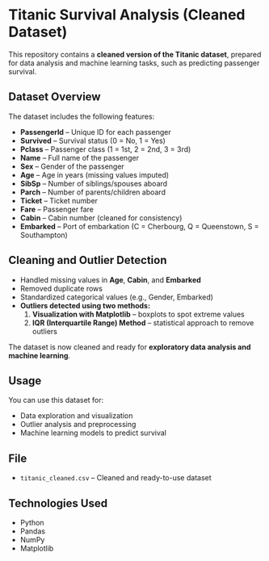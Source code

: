 # Titanic Survival Analysis (Cleaned Dataset)

This repository contains a **cleaned version of the Titanic dataset**, prepared for data analysis and machine learning tasks, such as predicting passenger survival.

## Dataset Overview

The dataset includes the following features:

- **PassengerId** – Unique ID for each passenger  
- **Survived** – Survival status (0 = No, 1 = Yes)  
- **Pclass** – Passenger class (1 = 1st, 2 = 2nd, 3 = 3rd)  
- **Name** – Full name of the passenger  
- **Sex** – Gender of the passenger  
- **Age** – Age in years (missing values imputed)  
- **SibSp** – Number of siblings/spouses aboard  
- **Parch** – Number of parents/children aboard  
- **Ticket** – Ticket number  
- **Fare** – Passenger fare  
- **Cabin** – Cabin number (cleaned for consistency)  
- **Embarked** – Port of embarkation (C = Cherbourg, Q = Queenstown, S = Southampton)  

## Cleaning and Outlier Detection

- Handled missing values in **Age**, **Cabin**, and **Embarked**  
- Removed duplicate rows  
- Standardized categorical values (e.g., Gender, Embarked)  
- **Outliers detected using two methods:**  
  1. **Visualization with Matplotlib** – boxplots to spot extreme values  
  2. **IQR (Interquartile Range) Method** – statistical approach to remove outliers  

The dataset is now cleaned and ready for **exploratory data analysis and machine learning**.

## Usage

You can use this dataset for:

- Data exploration and visualization  
- Outlier analysis and preprocessing  
- Machine learning models to predict survival  

## File

- `titanic_cleaned.csv` – Cleaned and ready-to-use dataset  

## Technologies Used

- Python  
- Pandas  
- NumPy  
- Matplotlib  

